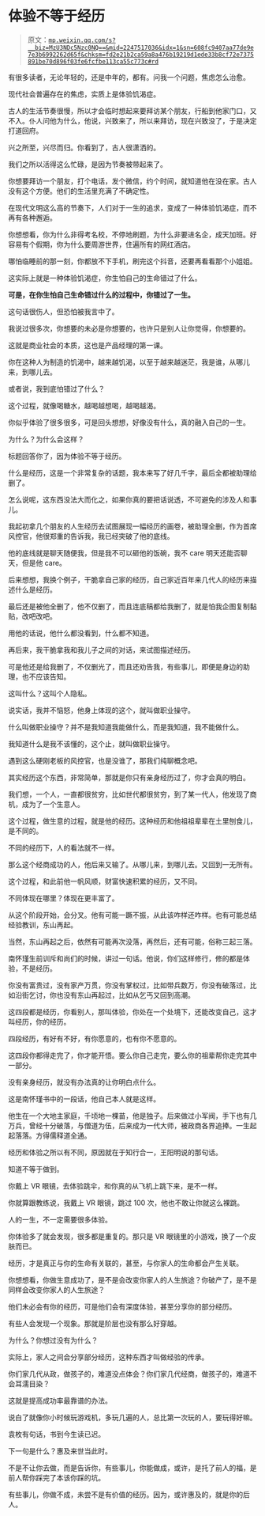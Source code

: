 # 体验不等于经历

> 原文：[`mp.weixin.qq.com/s?__biz=MzU3NDc5Nzc0NQ==&mid=2247517036&idx=1&sn=608fc9407aa77de9e7e3b6992262d65f&chksm=fd2e21b2ca59a8a476b19219d1ede33b8cf72e7375891be70d896f03fe6fcfbe113ca55c773c#rd`](http://mp.weixin.qq.com/s?__biz=MzU3NDc5Nzc0NQ==&mid=2247517036&idx=1&sn=608fc9407aa77de9e7e3b6992262d65f&chksm=fd2e21b2ca59a8a476b19219d1ede33b8cf72e7375891be70d896f03fe6fcfbe113ca55c773c#rd)

有很多读者，无论年轻的，还是中年的，都有。问我一个问题，焦虑怎么治愈。

现代社会普遍存在的焦虑，实质上是体验饥渴症。

古人的生活节奏很慢，所以才会临时想起来要拜访某个朋友，行船到他家门口，又不入。仆人问他为什么，他说，兴致来了，所以来拜访，现在兴致没了，于是决定打道回府。

兴之所至，兴尽而归。你看到了，古人很潇洒的。

我们之所以活得这么忙碌，是因为节奏被带起来了。

你想要拜访一个朋友，打个电话，发个微信，约个时间，就知道他在没在家。古人没有这个方便。他们的生活里充满了不确定性。

在现代文明这么高的节奏下，人们对于一生的追求，变成了一种体验饥渴症，而不再有各种邂逅。

你想想看，你为什么非得考名校，不停地刷题，为什么非要进名企，成天加班。好容易有个假期，你为什么要周游世界，住遍所有的网红酒店。

哪怕临睡前的那一刻，你都放不下手机，刷完这个抖音，还要再看看那个小姐姐。

这实际上就是一种体验饥渴症，你生怕自己的生命错过了什么。

**可是，在你生怕自己生命错过什么的过程中，你错过了一生。**

这句话很伤人，但恐怕被我言中了。

我说过很多次，你想要的未必是你想要的，也许只是别人让你觉得，你想要的。

这就是商业社会的本质，这也是产品经理的第一课。

你在这种人为制造的饥渴中，越来越饥渴，以至于越来越迷茫，我是谁，从哪儿来，到哪儿去。

或者说，我到底怕错过了什么？

这个过程，就像喝糖水，越喝越想喝，越喝越渴。

你似乎体验了很多很多，可是回头想想，好像没有什么，真的融入自己的一生。

为什么？为什么会这样？

标题回答你了，因为体验不等于经历。

什么是经历，这是一个非常复杂的话题，我本来写了好几千字，最后全都被助理给删了。

怎么说呢，这东西没法大而化之，如果你真的要把话说透，不可避免的涉及人和事儿。

我起初拿几个朋友的人生经历去试图展现一幅经历的画卷，被助理全删，作为首席风控官，他很郑重的告诉我，我已经突破了他的底线。

他的底线就是聊天随便我，但是我不可以砸他的饭碗，我不 care 明天还能否聊天，但是他 care。

后来想想，我换个例子，干脆拿自己家的经历，自己家近百年来几代人的经历来描述什么是经历。

最后还是被他全删了，他不仅删了，而且连底稿都给我删了，就是怕我企图复制黏贴，改吧改吧。

用他的话说，他什么都没看到，什么都不知道。

再后来，我干脆拿我和我儿子之间的对话，来试图描述经历。

可是他还是给我删了，不仅删光了，而且还劝告我，有些事儿，即便是身边的助理，也不应该告知。

这叫什么？这叫个人隐私。

说实话，我并不恼怒，他身上体现的这个，就叫做职业操守。

什么叫做职业操守？并不是我知道我能做什么，而是我知道，我不能做什么。

我知道什么是我不该懂的，这个止，就叫做职业操守。

遇到这么硬刚老板的风控官，也是没谁了，那我们纯聊概念吧。

其实经历这个东西，非常简单，那就是你只有亲身经历过了，你才会真的明白。

我们想，一个人，一直都很贫穷，比如世代都很贫穷，到了某一代人，他发现了商机，成为了一个生意人。

这个过程，做生意的过程，就是他的经历。这种经历和他祖祖辈辈在土里刨食儿，是不同的。

不同的经历下，人的看法就不一样。

那么这个经商成功的人，他后来又输了。从哪儿来，到哪儿去。又回到一无所有。

这个过程，和此前他一帆风顺，财富快速积累的经历，又不同。

不同体现在哪里？体现在更丰富了。

从这个阶段开始，会分叉。他有可能一蹶不振，从此该咋样还咋样。也有可能总结经验教训，东山再起。

当然，东山再起之后，依然有可能再次没落，再然后，还有可能，俗称三起三落。

南怀瑾生前训斥和尚们的时候，讲过一句话。他说，你们这样修行，修的都是体验，不是经历。

你没有富贵过，没有家产万贯，你没有掌权过，比如带兵数万，你没有破落过，比如沿街乞讨，你也没有东山再起过，比如从乞丐又回到高潮。

这四段都是经历，你看别人，那叫体验，你处在一个处境下，还能改变自己，这才叫经历，你的经历。

四段经历，有好有不好，有你愿意的，也有你不愿意的。

这四段你都得走完了，你才能开悟。要么你自己走完，要么你的祖辈帮你走完其中一部分。

没有亲身经历，就没有办法真的让你明白点什么。

这是南怀瑾书中的一段话，他自己本人就是这样。

他生在一个大地主家庭，千顷地一棵苗，他是独子。后来做过小军阀，手下也有几万兵，曾经十分破落，与僧道为伍，后来成为一代大师，被政商各界追捧。一生起起落落。方得儒释道全通。

经历和体验之所以有不同，原因就在于知行合一，王阳明说的那句话。

知道不等于做到。

你戴上 VR 眼镜，去体验跳伞，和你真的从飞机上跳下来，是不一样。

你就算跟教练说，我戴上 VR 眼镜，跳过 100 次，他也不敢让你就这么裸跳。

人的一生，不一定需要很多体验。

你体验多了就会发现，很多都是重复的。那只是 VR 眼镜里的小游戏，换了一个皮肤而已。

经历，才是真正与你的生命有关联的，甚至，与你家人的生命都会产生关联。

你想想看，你做生意成功了，是不是会改变你家人的人生旅途？你破产了，是不是同样会改变你家人的人生旅途？

他们未必会有你的经历，可是他们会有深度体验，甚至分享你的部分经历。

有些人会发现一个现象。那就是阶层也没有那么好穿越。

为什么？你想过没有为什么？

实际上，家人之间会分享部分经历，这种东西才叫做经验的传承。

你们家几代从政，做孩子的，难道没点体会？你们家几代经商，做孩子的，难道不会耳濡目染？

这就是提高成功率最靠谱的办法。

说白了就像你小时候玩游戏机，多玩几遍的人，总比第一次玩的人，要玩得好嘛。

袁枚有句话，书到今生读已迟。

下一句是什么？惠及来世当此时。

不是不让你去做，而是告诉你，有些事儿，你能做成，或许，是托了前人的福，是前人帮你踩完了本该你踩的坑。

有些事儿，你做不成，未尝不是有价值的经历。因为，或许惠及的，就是你的后人。
